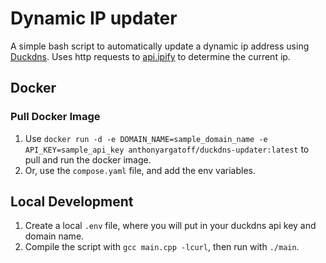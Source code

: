 # Dynamic IP updater
A simple bash script to automatically update a dynamic ip address using [Duckdns](https://www.duckdns.org/). Uses http requests to [api.ipify](https://api.ipify.org/) to determine the current ip.

## Docker



### Pull Docker Image
1. Use `docker run -d -e DOMAIN_NAME=sample_domain_name -e API_KEY=sample_api_key anthonyargatoff/duckdns-updater:latest` to pull and run the docker image.
2. Or, use the `compose.yaml` file, and add the env variables.

## Local Development

1. Create a local `.env` file, where you will put in your duckdns api key and domain name.
2. Compile the script with `gcc main.cpp -lcurl`, then run with `./main`.

